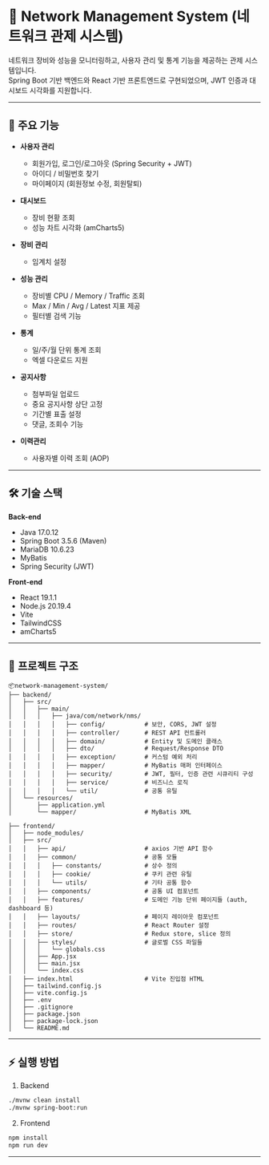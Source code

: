 # 📡 Network Management System (네트워크 관제 시스템)

네트워크 장비와 성능을 모니터링하고, 사용자 관리 및 통계 기능을 제공하는 관제 시스템입니다.  
Spring Boot 기반 백엔드와 React 기반 프론트엔드로 구현되었으며, JWT 인증과 대시보드 시각화를 지원합니다.

---

## 🚀 주요 기능
- **사용자 관리**
  - 회원가입, 로그인/로그아웃 (Spring Security + JWT)
  - 아이디 / 비밀번호 찾기
  - 마이페이지 (회원정보 수정, 회원탈퇴)

- **대시보드**
  - 장비 현황 조회
  - 성능 차트 시각화 (amCharts5)

- **장비 관리**
  - 임계치 설정

- **성능 관리**
  - 장비별 CPU / Memory / Traffic 조회  
  - Max / Min / Avg / Latest 지표 제공  
  - 필터별 검색 기능

- **통계**
  - 일/주/월 단위 통계 조회  
  - 엑셀 다운로드 지원

- **공지사항**
  - 첨부파일 업로드  
  - 중요 공지사항 상단 고정  
  - 기간별 표출 설정  
  - 댓글, 조회수 기능

- **이력관리**
  - 사용자별 이력 조회 (AOP)

---

## 🛠️ 기술 스택
**Back-end**
- Java 17.0.12  
- Spring Boot 3.5.6 (Maven)  
- MariaDB 10.6.23  
- MyBatis  
- Spring Security (JWT)

**Front-end**
- React 19.1.1  
- Node.js 20.19.4  
- Vite  
- TailwindCSS  
- amCharts5  

---

## 📂 프로젝트 구조
```plaintext
📦network-management-system/
├── backend/
│   ├── src/
│   │   ├── main/
│   │   │   ├── java/com/network/nms/
│   │   │   │   ├── config/           # 보안, CORS, JWT 설정
│   │   │   │   ├── controller/       # REST API 컨트롤러
│   │   │   │   ├── domain/           # Entity 및 도메인 클래스
│   │   │   │   ├── dto/              # Request/Response DTO
│   │   │   │   ├── exception/        # 커스텀 예외 처리
│   │   │   │   ├── mapper/           # MyBatis 매퍼 인터페이스
│   │   │   │   ├── security/         # JWT, 필터, 인증 관련 시큐리티 구성
│   │   │   │   ├── service/          # 비즈니스 로직
│   │   │   │   └── util/             # 공통 유틸
│   └── resources/
│       ├── application.yml
│       └── mapper/                   # MyBatis XML

├── frontend/
│   ├── node_modules/
│   ├── src/
│   │   ├── api/                      # axios 기반 API 함수
│   │   ├── common/                   # 공통 모듈
│   │   │   ├── constants/            # 상수 정의
│   │   │   ├── cookie/               # 쿠키 관련 유틸
│   │   │   └── utils/                # 기타 공통 함수
│   │   ├── components/               # 공통 UI 컴포넌트
│   │   ├── features/                 # 도메인 기능 단위 페이지들 (auth, dashboard 등)
│   │   ├── layouts/                  # 페이지 레이아웃 컴포넌트
│   │   ├── routes/                   # React Router 설정
│   │   ├── store/                    # Redux store, slice 정의
│   │   ├── styles/                   # 글로벌 CSS 파일들
│   │   │   └── globals.css
│   │   ├── App.jsx
│   │   ├── main.jsx
│   │   └── index.css
│   ├── index.html                    # Vite 진입점 HTML
│   ├── tailwind.config.js
│   ├── vite.config.js
│   ├── .env
│   ├── .gitignore
│   ├── package.json
│   ├── package-lock.json
│   └── README.md
```

---

## ⚡ 실행 방법
1) Backend
``` bash
./mvnw clean install
./mvnw spring-boot:run
```

2) Frontend
```bash
npm install
npm run dev
```

---

